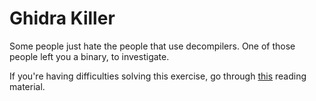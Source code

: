 # Ghidra Killer

Some people just hate the people that use decompilers.
One of those people left you a binary, to investigate.

If you're having difficulties solving this exercise, go through [this](../../../reading/dynamic-analysis.md) reading material.
